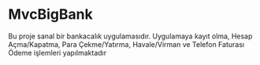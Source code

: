 # MvcBigBank
Bu proje sanal bir bankacalık uygulamasıdır.
Uygulamaya kayıt olma,
Hesap Açma/Kapatma,
Para Çekme/Yatırma,
Havale/Virman ve
Telefon Faturası Ödeme işlemleri yapılmaktadır

